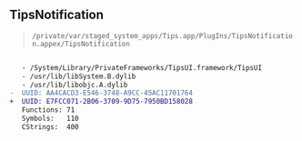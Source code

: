 ## TipsNotification

> `/private/var/staged_system_apps/Tips.app/PlugIns/TipsNotification.appex/TipsNotification`

```diff

   - /System/Library/PrivateFrameworks/TipsUI.framework/TipsUI
   - /usr/lib/libSystem.B.dylib
   - /usr/lib/libobjc.A.dylib
-  UUID: AA4CACD3-E546-3748-A9CC-45AC11701764
+  UUID: E7FCC071-2B06-3709-9D75-7950BD158028
   Functions: 71
   Symbols:   110
   CStrings:  400

```
